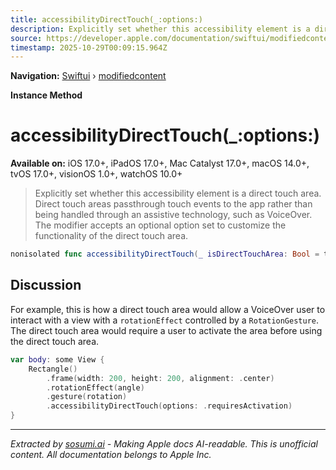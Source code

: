 ```yaml
---
title: accessibilityDirectTouch(_:options:)
description: Explicitly set whether this accessibility element is a direct touch area. Direct touch areas passthrough touch events to the app rather than being handled through an assistive technology, such as VoiceOver. The modifier accepts an optional  option set to customize the functionality of the direct touch area.
source: https://developer.apple.com/documentation/swiftui/modifiedcontent/accessibilitydirecttouch(_:options:)
timestamp: 2025-10-29T00:09:15.964Z
---
```


**Navigation:** [Swiftui](/documentation/swiftui) › [modifiedcontent](/documentation/swiftui/modifiedcontent)

**Instance Method**

# accessibilityDirectTouch(_:options:)

**Available on:** iOS 17.0+, iPadOS 17.0+, Mac Catalyst 17.0+, macOS 14.0+, tvOS 17.0+, visionOS 1.0+, watchOS 10.0+

> Explicitly set whether this accessibility element is a direct touch area. Direct touch areas passthrough touch events to the app rather than being handled through an assistive technology, such as VoiceOver. The modifier accepts an optional  option set to customize the functionality of the direct touch area.

```swift
nonisolated func accessibilityDirectTouch(_ isDirectTouchArea: Bool = true, options: AccessibilityDirectTouchOptions = []) -> ModifiedContent<Content, Modifier>
```

## Discussion

For example, this is how a direct touch area would allow a VoiceOver user to interact with a view with a `rotationEffect` controlled by a `RotationGesture`. The direct touch area would require a user to activate the area before using the direct touch area.

```swift
var body: some View {
    Rectangle()
        .frame(width: 200, height: 200, alignment: .center)
        .rotationEffect(angle)
        .gesture(rotation)
        .accessibilityDirectTouch(options: .requiresActivation)
}
```

---

*Extracted by [sosumi.ai](https://sosumi.ai) - Making Apple docs AI-readable.*
*This is unofficial content. All documentation belongs to Apple Inc.*
